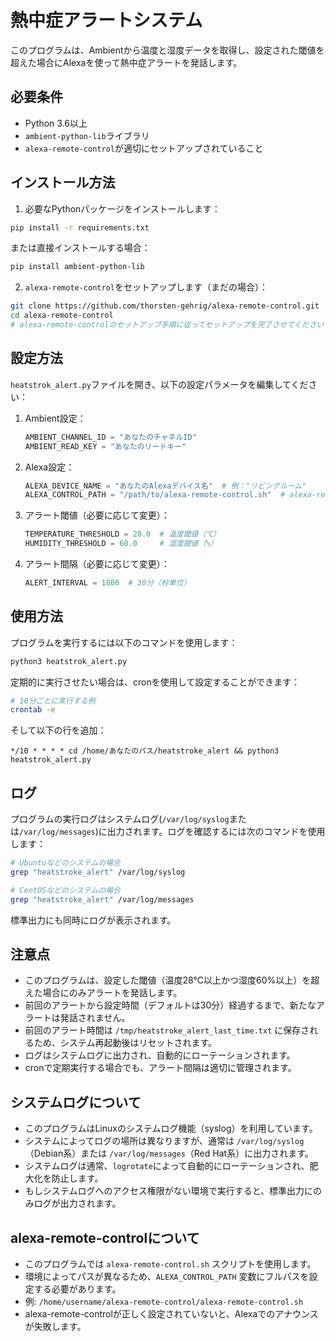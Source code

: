 # 熱中症アラートシステム

このプログラムは、Ambientから温度と湿度データを取得し、設定された閾値を超えた場合にAlexaを使って熱中症アラートを発話します。

## 必要条件

- Python 3.6以上
- `ambient-python-lib`ライブラリ
- `alexa-remote-control`が適切にセットアップされていること

## インストール方法

1. 必要なPythonパッケージをインストールします：

```bash
pip install -r requirements.txt
```

または直接インストールする場合：

```bash
pip install ambient-python-lib
```

2. `alexa-remote-control`をセットアップします（まだの場合）：

```bash
git clone https://github.com/thorsten-gehrig/alexa-remote-control.git
cd alexa-remote-control
# alexa-remote-controlのセットアップ手順に従ってセットアップを完了させてください
```

## 設定方法

`heatstrok_alert.py`ファイルを開き、以下の設定パラメータを編集してください：

1. Ambient設定：
   ```python
   AMBIENT_CHANNEL_ID = "あなたのチャネルID"
   AMBIENT_READ_KEY = "あなたのリードキー"
   ```

2. Alexa設定：
   ```python
   ALEXA_DEVICE_NAME = "あなたのAlexaデバイス名"  # 例："リビングルーム"
   ALEXA_CONTROL_PATH = "/path/to/alexa-remote-control.sh"  # alexa-remote-control.shのフルパス
   ```

3. アラート閾値（必要に応じて変更）：
   ```python
   TEMPERATURE_THRESHOLD = 28.0  # 温度閾値（℃）
   HUMIDITY_THRESHOLD = 60.0     # 湿度閾値（%）
   ```

4. アラート間隔（必要に応じて変更）：
   ```python
   ALERT_INTERVAL = 1800  # 30分（秒単位）
   ```

## 使用方法

プログラムを実行するには以下のコマンドを使用します：

```bash
python3 heatstrok_alert.py
```

定期的に実行させたい場合は、cronを使用して設定することができます：

```bash
# 10分ごとに実行する例
crontab -e
```

そして以下の行を追加：

```
*/10 * * * * cd /home/あなたのパス/heatstroke_alert && python3 heatstrok_alert.py
```

## ログ

プログラムの実行ログはシステムログ(`/var/log/syslog`または`/var/log/messages`)に出力されます。ログを確認するには次のコマンドを使用します：

```bash
# Ubuntuなどのシステムの場合
grep "heatstroke_alert" /var/log/syslog

# CentOSなどのシステムの場合
grep "heatstroke_alert" /var/log/messages
```

標準出力にも同時にログが表示されます。

## 注意点

- このプログラムは、設定した閾値（温度28℃以上かつ湿度60%以上）を超えた場合にのみアラートを発話します。
- 前回のアラートから設定時間（デフォルトは30分）経過するまで、新たなアラートは発話されません。
- 前回のアラート時間は `/tmp/heatstroke_alert_last_time.txt` に保存されるため、システム再起動後はリセットされます。
- ログはシステムログに出力され、自動的にローテーションされます。
- cronで定期実行する場合でも、アラート間隔は適切に管理されます。

## システムログについて

- このプログラムはLinuxのシステムログ機能（syslog）を利用しています。
- システムによってログの場所は異なりますが、通常は `/var/log/syslog`（Debian系）または `/var/log/messages`（Red Hat系）に出力されます。
- システムログは通常、`logrotate`によって自動的にローテーションされ、肥大化を防止します。
- もしシステムログへのアクセス権限がない環境で実行すると、標準出力にのみログが出力されます。

## alexa-remote-controlについて

- このプログラムでは `alexa-remote-control.sh` スクリプトを使用します。
- 環境によってパスが異なるため、`ALEXA_CONTROL_PATH` 変数にフルパスを設定する必要があります。
- 例: `/home/username/alexa-remote-control/alexa-remote-control.sh`
- alexa-remote-controlが正しく設定されていないと、Alexaでのアナウンスが失敗します。